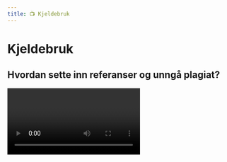 ```yaml
---
title: 📺 Kjeldebruk
---
```


# Kjeldebruk

## Hvordan sette inn referanser og unngå plagiat? 

<Video id="3IIoBZ0Tf_I" />


## Kildekritikk

<Video id="LswBxnztpzU" />


## Hvordan finne noe interessant å skrive oppgave om?

Anders Johansen er professor ved Institutt for informasjons- og medievitenskap ved UiB. Her snakker han om hvordan finne en interessant problemstilling for en bachelor- eller masteroppgave.

<Video id="FOwhrXNnHNI" />


## Hvordan bruke informanter som kilde i akademisk tekst?

Odd Are Berkaak, professor i sosialantropologi ved Universitetet i Oslo, forteller om hvordan en kan bruke feltmateriale samlet inn ved deltagende observasjon i en akademisk tekst.

<Video id="ktM1r1Ca5Tc" />


## Kva er skilnaden på ei god og ei dårleg oppgåve?

Lars Nyre er professor ved Institutt for informasjons- og medievitskap ved UiB. Her fortel han om ei oppgåve han skreiv som ikkje blei like godt motteken som han hadde håpa.

<Video id="GD1scK6R01A" />


## Kva kjenneteiknar god akademisk kjeldebruk?

Ole Bjørn Rekdal, professor ved Institutt for velferd og deltaking ved Høgskulen på Vestlandet, fortel om kor viktig det er med god kjeldebruk i akademisk skriving.

<Video id="GPR0phJIsuk" />

